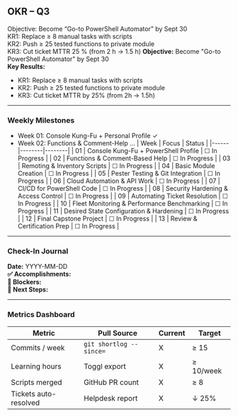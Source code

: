 ## OKR – Q3

Objective: Become “Go-to PowerShell Automator” by Sept 30  
KR1: Replace ≥ 8 manual tasks with scripts  
KR2: Push ≥ 25 tested functions to private module  
KR3: Cut ticket MTTR 25 % (from 2 h → 1.5 h)
**Objective:** Become "Go-to PowerShell Automator" by Sept 30  
**Key Results:**  
- KR1: Replace ≥ 8 manual tasks with scripts  
- KR2: Push ≥ 25 tested functions to private module  
- KR3: Cut ticket MTTR by 25% (from 2h → 1.5h)

---

### Weekly Milestones
- Week 01: Console Kung-Fu + Personal Profile ✓
- Week 02: Functions & Comment-Help
...
| Week | Focus | Status |
|------|--------|--------|
| 01 | Console Kung-Fu + PowerShell Profile | ☐ In Progress |
| 02 | Functions & Comment-Based Help | ☐ In Progress |
| 03 | Remoting & Inventory Scripts | ☐ In Progress |
| 04 | Basic Module Creation | ☐ In Progress |
| 05 | Pester Testing & Git Integration | ☐ In Progress |
| 06 | Cloud Automation & API Work | ☐ In Progress |
| 07 | CI/CD for PowerShell Code | ☐ In Progress |
| 08 | Security Hardening & Access Control | ☐ In Progress |
| 09 | Automating Ticket Resolution | ☐ In Progress |
| 10 | Fleet Monitoring & Performance Benchmarking | ☐ In Progress |
| 11 | Desired State Configuration & Hardening | ☐ In Progress |
| 12 | Final Capstone Project | ☐ In Progress |
| 13 | Review & Certification Prep | ☐ In Progress |

---

### Check-In Journal
**Date:** YYYY-MM-DD  
**✅ Accomplishments:**  
**🛑 Blockers:**  
**🔄 Next Steps:**  

---

### Metrics Dashboard
| Metric | Pull Source | Current | Target |
|--------|------------|---------|--------|
| Commits / week | `git shortlog --since=` | X | ≥ 15 |
| Learning hours | Toggl export | X | ≥ 10/week |
| Scripts merged | GitHub PR count | X | ≥ 8 |
| Tickets auto-resolved | Helpdesk report | X | ↓ 25% |
